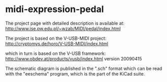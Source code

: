 midi-expression-pedal
=====================

The project page with detailed description is available at:
http://www.ise.pw.edu.pl/~wzab/MIDI/pedal/index.html

The project is based on the V-USB-MIDI project:
http://cryptomys.de/horo/V-USB-MIDI/index.html

which in turn is based on the V-USB framework:
http://www.obdev.at/products/vusb/index.html
version 20090415

The schematic diagram is published in the ".sch" format
which can be read with the "eeschema" program, which
is the part of the KiCad suite.


